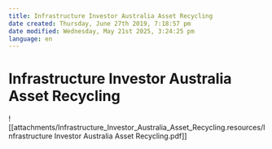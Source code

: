 ```yaml
---
title: Infrastructure Investor Australia Asset Recycling
date created: Thursday, June 27th 2019, 7:18:57 pm
date modified: Wednesday, May 21st 2025, 3:24:25 pm
language: en
---
```


# Infrastructure Investor Australia Asset Recycling

![[attachments/Infrastructure_Investor_Australia_Asset_Recycling.resources/Infrastructure Investor Australia Asset Recycling.pdf]]
